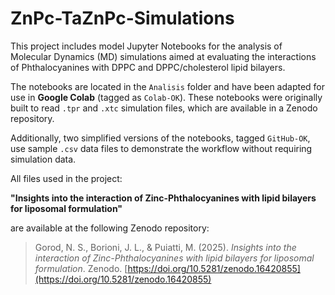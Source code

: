 # ZnPc-TaZnPc-Simulations


This project includes model Jupyter Notebooks for the analysis of Molecular Dynamics (MD) simulations aimed at evaluating the interactions of Phthalocyanines with DPPC and DPPC/cholesterol lipid bilayers.

The notebooks are located in the `Analisis` folder and have been adapted for use in **Google Colab** (tagged as `Colab-OK`). These notebooks were originally built to read `.tpr` and `.xtc` simulation files, which are available in a Zenodo repository.

Additionally, two simplified versions of the notebooks, tagged `GitHub-OK`, use sample `.csv` data files to demonstrate the workflow without requiring simulation data.

All files used in the project:

**"Insights into the interaction of Zinc-Phthalocyanines with lipid bilayers for liposomal formulation"**

are available at the following Zenodo repository:

> Gorod, N. S., Borioni, J. L., & Puiatti, M. (2025). *Insights into the interaction of Zinc-Phthalocyanines with lipid bilayers for liposomal formulation*. Zenodo. [https://doi.org/10.5281/zenodo.16420855](https://doi.org/10.5281/zenodo.16420855)
